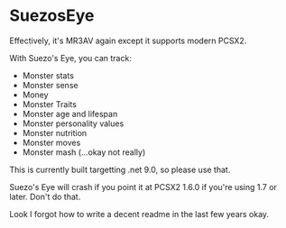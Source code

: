# SuezosEye
Effectively, it's MR3AV again except it supports modern PCSX2.

With Suezo's Eye, you can track:

- Monster stats
- Monster sense
- Money
- Monster Traits
- Monster age and lifespan
- Monster personality values
- Monster nutrition
- Monster moves
- Monster mash (...okay not really)

This is currently built targetting .net 9.0, so please use that.

Suezo's Eye will crash if you point it at PCSX2 1.6.0 if you're using 1.7 or later. Don't do that.

Look I forgot how to write a decent readme in the last few years okay.
